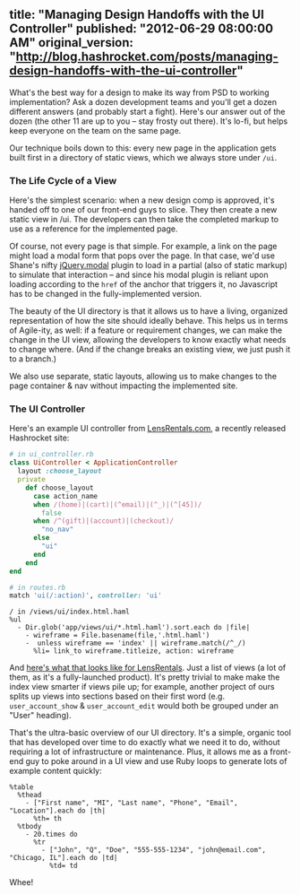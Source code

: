 title: "Managing Design Handoffs with the UI Controller"
published: "2012-06-29 08:00:00 AM"
original_version: "http://blog.hashrocket.com/posts/managing-design-handoffs-with-the-ui-controller"
---

What's the best way for a design to make its way from PSD to working implementation? Ask a dozen development teams and you'll get a dozen different answers (and probably start a fight). Here's our answer out of the dozen (the other 11 are up to you – stay frosty out there). It's lo-fi, but helps keep everyone on the team on the same page.

Our technique boils down to this: every new page in the application gets built first in a directory of static views, which we always store under `/ui`.

### The Life Cycle of a View

Here's the simplest scenario: when a new design comp is approved, it's handed off to one of our front-end guys to slice. They then create a new static view in /ui. The developers can then take the completed markup to use as a reference for the implemented page.

Of course, not every page is that simple. For example, a link on the page might load a modal form that pops over the page. In that case, we'd use Shane's nifty [jQuery.modal](https://github.com/shaneriley/modal) plugin to load in a partial (also of static markup) to simulate that interaction – and since his modal plugin is reliant upon loading according to the `href` of the anchor that triggers it, no Javascript has to be changed in the fully-implemented version.

The beauty of the UI directory is that it allows us to have a living, organized representation of how the site should ideally behave. This helps us in terms of Agile-ity, as well: if a feature or requirement changes, we can make the change in the UI view, allowing the developers to know exactly what needs to change where. (And if the change breaks an existing view, we just push it to a branch.)

We also use separate, static layouts, allowing us to make changes to the page container & nav without impacting the implemented site.

### The UI Controller

Here's an example UI controller from [LensRentals.com](http://lensrentals.com), a recently released Hashrocket site:

```ruby
# in ui_controller.rb
class UiController < ApplicationController
  layout :choose_layout
  private
    def choose_layout
      case action_name
      when /(home)|(cart)|(^email)|(^_)|(^[45])/
        false
      when /^(gift)|(account)|(checkout)/
        "no_nav"
      else
        "ui"
      end
    end
end

# in routes.rb
match 'ui(/:action)', controller: 'ui'
```

```haml
/ in /views/ui/index.html.haml
%ul
  - Dir.glob('app/views/ui/*.html.haml').sort.each do |file|
    - wireframe = File.basename(file,'.html.haml')
    -  unless wireframe == 'index' || wireframe.match(/^_/)
      %li= link_to wireframe.titleize, action: wireframe
```

And [here's what that looks like for LensRentals](http://d.pr/i/aC4w). Just a list of views (a lot of them, as it's a fully-launched product). It's pretty trivial to make make the index view smarter if views pile up; for example, another project of ours splits up views into sections based on their first word (e.g. `user_account_show` & `user_account_edit` would both be grouped under an "User" heading).

That's the ultra-basic overview of our UI directory. It's a simple, organic tool that has developed over time to do exactly what we need it to do, without requiring a lot of infrastructure or maintenance. Plus, it allows me as a front-end guy to poke around in a UI view and use Ruby loops to generate lots of example content quickly:

```haml
%table
  %thead
    - ["First name", "MI", "Last name", "Phone", "Email", "Location"].each do |th|
      %th= th
  %tbody
    - 20.times do
      %tr
        - ["John", "Q", "Doe", "555-555-1234", "john@email.com", "Chicago, IL"].each do |td|
          %td= td
```

Whee!